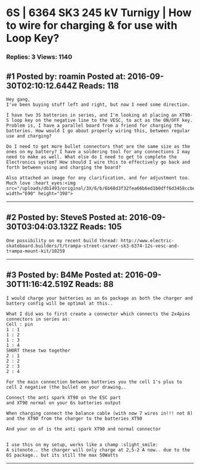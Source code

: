 # 6S &#124; 6364 SK3 245 kV Turnigy &#124; How to wire for charging &amp; for use with Loop Key?

### Replies: 3 Views: 1140

## \#1 Posted by: roamin Posted at: 2016-09-30T02:10:12.644Z Reads: 118

```
Hey gang,
I've been buying stuff left and right, but now I need some direction.

I have two 3S batteries in series, and I'm looking at placing an XT90-S loop key on the negative line to the VESC, to act as the ON/OFF key. Problem is, I have a parallel board from a friend for charging the batteries. How would I go about properly wiring this, between regular use and charging?

Do I need to get more bullet connectors that are the same size as the ones on my battery? I have a soldering tool for any connections I may need to make as well. What else do I need to get to complete the Electronics system? How should I wire this to effectively go back and forth between using and charging the board?

Also attached an image for any clarification, and for adjustment too. Much love :heart_eyes:<img src="/uploads/db1493/original/3X/6/b/6b68d3f32fea66b6ed1b0dff6d3458ccbe60bb84.PNG" width="690" height="398">
```

---
## \#2 Posted by: SteveS Posted at: 2016-09-30T03:04:03.132Z Reads: 105

```
One possibility on my recent build thread: http://www.electric-skateboard.builders/t/trampa-street-carver-sk3-6374-12s-vesc-and-trampa-mount-kit/10259
```

---
## \#3 Posted by: B4Me Posted at: 2016-09-30T11:16:42.519Z Reads: 88

```
I would charge your batteries as an 6s package as both the charger and battery config will be optimal at this..

What I did was to first create a connector which connects the 2x4pins connectors in series as:
Cell : pin
1 : 1
1 : 2
1 : 3
1 : 4
SHORT these two together
2 : 1
2 : 2
2 : 3
2 : 4

For the main connection between batteries you the cell 1's plus to cell 2 negative (the bullet on your drawing..

Connect the anti spark XT90 on the ESC part
and XT90 normal on your 6s batteries output

When charging connect the balance cable (with now 7 wires in!!! not 8) and the XT90 from the charger to the batteries XT90

And your on of is the anti spark XT90 and normal connector


I use this on my setup, works like a champ :slight_smile:
A sitenote.. the charger will only charge at 2,5-2 A now.. due to the 6S package.. but its still the max 50Watts
```

---
